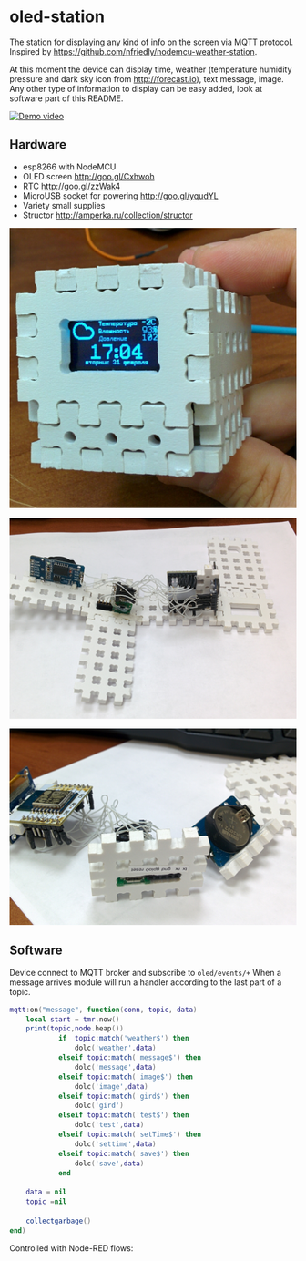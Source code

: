 # oled-station

The station for displaying any kind of info  on the screen via MQTT protocol. Inspired by https://github.com/nfriedly/nodemcu-weather-station.

At this moment the device can display  time, weather (temperature humidity pressure and dark sky icon from http://forecast.io), text message, image. Any other type of information to display can be easy added, look at software part of this README.

[![Demo video](http://img.youtube.com/vi/x8hI9_JtbBE/0.jpg)](http://www.youtube.com/watch?v=x8hI9_JtbBE)


## Hardware
* esp8266 with NodeMCU
* OLED screen http://goo.gl/Cxhwoh
* RTC http://goo.gl/zzWak4
* MicroUSB socket for powering http://goo.gl/yqudYL
* Variety small supplies
* Structor http://amperka.ru/collection/structor

![The device itself](https://github.com/pastukhov/oled-station/raw/master/images/0.jpg)
 
![Parts inside](https://github.com/pastukhov/oled-station/raw/master/images/1.jpg)

![Parts 2](https://github.com/pastukhov/oled-station/raw/master/images/2.jpg)



## Software

Device connect to MQTT broker and subscribe to ```oled/events/+```
When a message arrives module will run a handler according to the last part of a topic.

```lua
mqtt:on("message", function(conn, topic, data)
    local start = tmr.now()
    print(topic,node.heap())
            if  topic:match('weather$') then
                dolc('weather',data)
            elseif topic:match('message$') then
                dolc('message',data)
            elseif topic:match('image$') then
                dolc('image',data)
            elseif topic:match('gird$') then
                dolc('gird')
            elseif topic:match('test$') then
                dolc('test',data)
            elseif topic:match('setTime$') then
                dolc('settime',data)
            elseif topic:match('save$') then
                dolc('save',data)
            end

    data = nil
    topic =nil
         
    collectgarbage()
end)
```
Controlled with  Node-RED flows:
